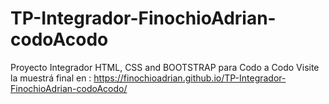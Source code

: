 # TP-Integrador-FinochioAdrian-codoAcodo
Proyecto Integrador HTML, CSS and BOOTSTRAP para Codo a Codo
Visite la muestrá final en : https://finochioadrian.github.io/TP-Integrador-FinochioAdrian-codoAcodo/

